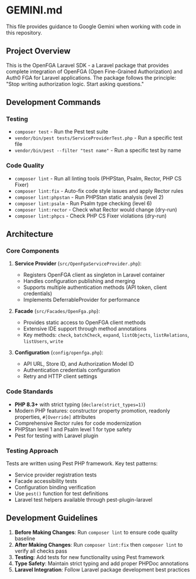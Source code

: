 # GEMINI.md

This file provides guidance to Google Gemini when working with code in this repository.

## Project Overview

This is the OpenFGA Laravel SDK - a Laravel package that provides complete integration of OpenFGA (Open Fine-Grained Authorization) and Auth0 FGA for Laravel applications. The package follows the principle: "Stop writing authorization logic. Start asking questions."

## Development Commands

### Testing

- `composer test` - Run the Pest test suite
- `vendor/bin/pest tests/ServiceProviderTest.php` - Run a specific test file
- `vendor/bin/pest --filter "test name"` - Run a specific test by name

### Code Quality

- `composer lint` - Run all linting tools (PHPStan, Psalm, Rector, PHP CS Fixer)
- `composer lint:fix` - Auto-fix code style issues and apply Rector rules
- `composer lint:phpstan` - Run PHPStan static analysis (level 2)
- `composer lint:psalm` - Run Psalm type checking (level 6)
- `composer lint:rector` - Check what Rector would change (dry-run)
- `composer lint:phpcs` - Check PHP CS Fixer violations (dry-run)

## Architecture

### Core Components

1. **Service Provider** (`src/OpenFgaServiceProvider.php`):

   - Registers OpenFGA client as singleton in Laravel container
   - Handles configuration publishing and merging
   - Supports multiple authentication methods (API token, client credentials)
   - Implements DeferrableProvider for performance

2. **Facade** (`src/Facades/OpenFga.php`):

   - Provides static access to OpenFGA client methods
   - Extensive IDE support through method annotations
   - Key methods: `check`, `batchCheck`, `expand`, `listObjects`, `listRelations`, `listUsers`, `write`

3. **Configuration** (`config/openfga.php`):
   - API URL, Store ID, and Authorization Model ID
   - Authentication credentials configuration
   - Retry and HTTP client settings

### Code Standards

- **PHP 8.3+** with strict typing (`declare(strict_types=1)`)
- Modern PHP features: constructor property promotion, readonly properties, `#[Override]` attributes
- Comprehensive Rector rules for code modernization
- PHPStan level 1 and Psalm level 1 for type safety
- Pest for testing with Laravel plugin

### Testing Approach

Tests are written using Pest PHP framework. Key test patterns:

- Service provider registration tests
- Facade accessibility tests
- Configuration binding verification
- Use `pest()` function for test definitions
- Laravel test helpers available through pest-plugin-laravel

## Development Guidelines

1. **Before Making Changes**: Run `composer lint` to ensure code quality baseline
2. **After Making Changes**: Run `composer lint:fix` then `composer lint` to verify all checks pass
3. **Testing**: Add tests for new functionality using Pest framework
4. **Type Safety**: Maintain strict typing and add proper PHPDoc annotations
5. **Laravel Integration**: Follow Laravel package development best practices
